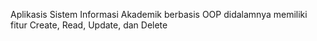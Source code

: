 
Aplikasis Sistem Informasi Akademik berbasis OOP didalamnya memiliki fitur Create, Read, Update, dan Delete
